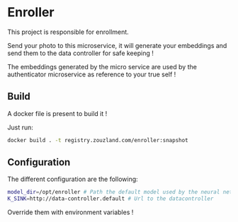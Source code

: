 # Enroller

This project is responsible for enrollment.

Send your photo to this microservice, it will generate your embeddings and send them to the data controller for safe keeping !

The embeddings generated by the micro service are used by the authenticator microservice as reference to your true self !

## Build

A docker file is present to build it !

Just run:

```bash
docker build . -t registry.zouzland.com/enroller:snapshot
```

## Configuration

The different configuration are the following:
```bash
model_dir=/opt/enroller # Path the default model used by the neural net !
K_SINK=http://data-controller.default # Url to the datacontroller
```

Override them with environment variables !